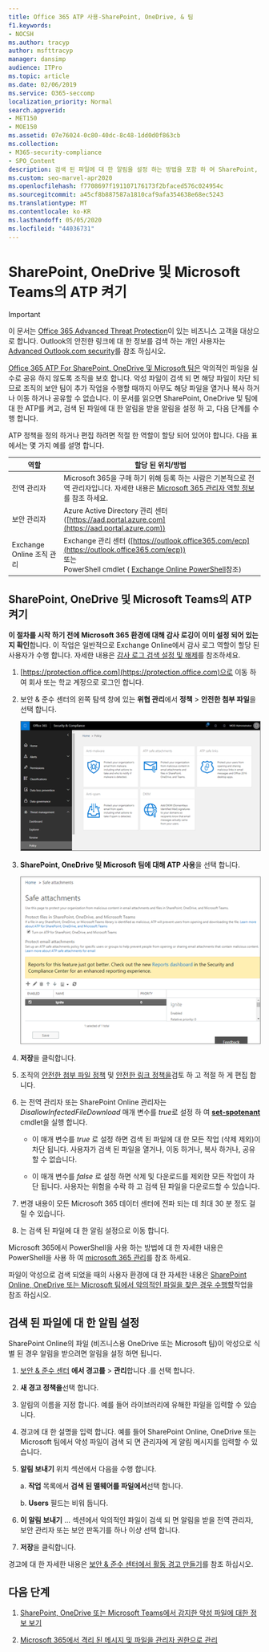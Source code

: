 ```yaml
---
title: Office 365 ATP 사용-SharePoint, OneDrive, & 팀
f1.keywords:
- NOCSH
ms.author: tracyp
author: msfttracyp
manager: dansimp
audience: ITPro
ms.topic: article
ms.date: 02/06/2019
ms.service: O365-seccomp
localization_priority: Normal
search.appverid:
- MET150
- MOE150
ms.assetid: 07e76024-0c80-40dc-8c48-1dd0d0f863cb
ms.collection:
- M365-security-compliance
- SPO_Content
description: 검색 된 파일에 대 한 알림을 설정 하는 방법을 포함 하 여 SharePoint, OneDrive 및 팀에 대 한 ATP를 설정 하는 방법을 알아봅니다.
ms.custom: seo-marvel-apr2020
ms.openlocfilehash: f7708697f191107176173f2bfaced576c024954c
ms.sourcegitcommit: a45cf8b887587a1810caf9afa354638e68ec5243
ms.translationtype: MT
ms.contentlocale: ko-KR
ms.lasthandoff: 05/05/2020
ms.locfileid: "44036731"
---
```

# <a name="turn-on-atp-for-sharepoint-onedrive-and-microsoft-teams"></a>SharePoint, OneDrive 및 Microsoft Teams의 ATP 켜기

> [!IMPORTANT]
> 이 문서는 [Office 365 Advanced Threat Protection](office-365-atp.md)이 있는 비즈니스 고객을 대상으로 합니다. Outlook의 안전한 링크에 대 한 정보를 검색 하는 개인 사용자는 [Advanced Outlook.com security](https://support.office.com/article/882d2243-eab9-4545-a58a-b36fee4a46e2)를 참조 하십시오.

[Office 365 ATP For SharePoint, OneDrive 및 Microsoft 팀은](atp-for-spo-odb-and-teams.md) 악의적인 파일을 실수로 공유 하지 않도록 조직을 보호 합니다. 악성 파일이 검색 되 면 해당 파일이 차단 되므로 조직의 보안 팀이 추가 작업을 수행할 때까지 아무도 해당 파일을 열거나 복사 하거나 이동 하거나 공유할 수 없습니다. 이 문서를 읽으면 SharePoint, OneDrive 및 팀에 대 한 ATP를 켜고, 검색 된 파일에 대 한 알림을 받을 알림을 설정 하 고, 다음 단계를 수행 합니다.

ATP 정책을 정의 하거나 편집 하려면 적절 한 역할이 할당 되어 있어야 합니다. 다음 표에서는 몇 가지 예를 설명 합니다.

|역할|할당 된 위치/방법|
|---------|---------|
|전역 관리자|Microsoft 365을 구매 하기 위해 등록 하는 사람은 기본적으로 전역 관리자입니다. 자세한 내용은 [Microsoft 365 관리자 역할 정보](https://docs.microsoft.com/office365/admin/add-users/about-admin-roles) 를 참조 하세요.|
|보안 관리자|Azure Active Directory 관리 센터 ([https://aad.portal.azure.com](https://aad.portal.azure.com))|
|Exchange Online 조직 관리|Exchange 관리 센터 ([https://outlook.office365.com/ecp](https://outlook.office365.com/ecp)) <br>또는 <br>  PowerShell cmdlet ( [Exchange Online PowerShell](https://docs.microsoft.com/powershell/exchange/exchange-online/exchange-online-powershell)참조)|

## <a name="turn-on-atp-for-sharepoint-onedrive-and-microsoft-teams"></a>SharePoint, OneDrive 및 Microsoft Teams의 ATP 켜기

**이 절차를 시작 하기 전에 Microsoft 365 환경에 대해 감사 로깅이 이미 설정 되어 있는지 확인**합니다. 이 작업은 일반적으로 Exchange Online에서 감사 로그 역할이 할당 된 사용자가 수행 합니다. 자세한 내용은 [감사 로그 검색 설정 및 해제](../../compliance/turn-audit-log-search-on-or-off.md)를 참조하세요.

1. [https://protection.office.com](https://protection.office.com)으로 이동 하 여 회사 또는 학교 계정으로 로그인 합니다.

2. 보안 & 준수 센터의 왼쪽 탐색 창에 있는 **위협 관리**에서 **정책** \> **안전한 첨부 파일**을 선택 합니다.

   ![보안 & 준수 센터에서 위협 관리 \> 정책 선택](../../media/08849c91-f043-4cd1-a55e-d440c86442f2.png)

3. **SharePoint, OneDrive 및 Microsoft 팀에 대해 ATP 사용**을 선택 합니다.

   ![SharePoint Online, 비즈니스용 OneDrive 및 Microsoft 팀에 대 한 Advanced Threat Protection 설정](../../media/48cfaace-59cc-4e60-bf86-05ff6b99bdbf.png)

4. **저장**을 클릭합니다.

5. 조직의 [안전한 첨부 파일 정책](set-up-atp-safe-attachments-policies.md) 및 [안전한 링크 정책을](set-up-atp-safe-links-policies.md)검토 하 고 적절 하 게 편집 합니다.

6. 는 전역 관리자 또는 SharePoint Online 관리자는 _DisallowInfectedFileDownload_ 매개 변수를 *true*로 설정 하 여 **[set-spotenant](https://docs.microsoft.com/powershell/module/sharepoint-online/Set-SPOTenant)** cmdlet을 실행 합니다.

   - 이 매개 변수를 *true* 로 설정 하면 검색 된 파일에 대 한 모든 작업 (삭제 제외)이 차단 됩니다. 사용자가 검색 된 파일을 열거나, 이동 하거나, 복사 하거나, 공유할 수 없습니다.

   - 이 매개 변수를 *false* 로 설정 하면 삭제 및 다운로드를 제외한 모든 작업이 차단 됩니다. 사용자는 위험을 수락 하 고 검색 된 파일을 다운로드할 수 있습니다.

7. 변경 내용이 모든 Microsoft 365 데이터 센터에 전파 되는 데 최대 30 분 정도 걸릴 수 있습니다.

8. 는 검색 된 파일에 대 한 알림 설정으로 이동 합니다.

Microsoft 365에서 PowerShell을 사용 하는 방법에 대 한 자세한 내용은 PowerShell을 사용 하 여 [microsoft 365 관리](https://docs.microsoft.com/office365/enterprise/powershell/manage-office-365-with-office-365-powershell)를 참조 하세요.

파일이 악성으로 검색 되었을 때의 사용자 환경에 대 한 자세한 내용은 [SharePoint Online, OneDrive 또는 Microsoft 팀에서 악의적인 파일을 찾은 경우 수행할](https://support.office.com/article/01e902ad-a903-4e0f-b093-1e1ac0c37ad2)작업을 참조 하십시오.

## <a name="set-up-alerts-for-detected-files"></a>검색 된 파일에 대 한 알림 설정

SharePoint Online의 파일 (비즈니스용 OneDrive 또는 Microsoft 팀)이 악성으로 식별 된 경우 알림을 받으려면 알림을 설정 하면 됩니다.

1. [보안 & 준수 센터](https://protection.office.com) **에서 경고를** \> **관리**합니다 .를 선택 합니다.

2. **새 경고 정책을**선택 합니다.

3. 알림의 이름을 지정 합니다. 예를 들어 라이브러리에 유해한 파일을 입력할 수 있습니다.

4. 경고에 대 한 설명을 입력 합니다. 예를 들어 SharePoint Online, OneDrive 또는 Microsoft 팀에서 악성 파일이 검색 되 면 관리자에 게 알림 메시지를 입력할 수 있습니다.

5. **알림 보내기** 위치 섹션에서 다음을 수행 합니다.

   a. **작업** 목록에서 **검색 된 맬웨어를 파일에서**선택 합니다.

   b. **Users** 필드는 비워 둡니다.

6. **이 알림 보내기** ... 섹션에서 악의적인 파일이 검색 되 면 알림을 받을 전역 관리자, 보안 관리자 또는 보안 판독기를 하나 이상 선택 합니다.

7. **저장**을 클릭합니다.

경고에 대 한 자세한 내용은 [보안 & 준수 센터에서 활동 경고 만들기](../../compliance/create-activity-alerts.md)를 참조 하십시오.

## <a name="next-steps"></a>다음 단계

1. [SharePoint, OneDrive 또는 Microsoft Teams에서 감지한 악성 파일에 대한 정보 보기](malicious-files-detected-in-spo-odb-or-teams.md)

2. [Microsoft 365에서 격리 된 메시지 및 파일을 관리자 권한으로 관리](manage-quarantined-messages-and-files.md)
